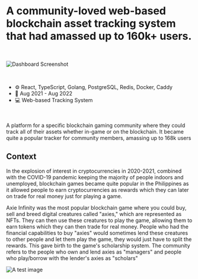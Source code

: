 # A community-loved web-based blockchain asset tracking system that had amassed up to 160k+ users.

<br/>

![Dashboard Screenshot](https://images.ctfassets.net/fzre4f4yqndt/3xtwnBidWQncFZuzKNAr4A/d551d01399af33123ddbba34e8ce1c9f/axie-managers-io-home.png)

<br/>

- ⚙️ React, TypeScript, Golang, PostgreSQL, Redis, Docker, Caddy
- 📆 Aug 2021 - Aug 2022
- 💻 Web-based Tracking System

<br/>

A platform for a specific blockchain gaming community where they could track all of their assets whether in-game or on the blockchain. It became quite a popular tracker for community members, amassing up to 168k users

## Context

In the explosion of interest in cryptocurrencies in 2020-2021, combined with the COVID-19 pandemic keeping the majority of people indoors and unemployed, blockchain games became quite popular in the Philippines as it allowed people to earn cryptocurrencies as rewards which they can later on trade for real money just for playing a game.

Axie Infinity was the most popular blockchain game where you could buy, sell and breed digital creatures called "axies," which are represented as NFTs. They can then use these creatures to play the game, allowing them to earn tokens which they can then trade for real money. People who had the financial capabilities to buy "axies" would sometimes lend these creatures to other people and let them play the game, they would just have to split the rewards. This gave birth to the game's scholarship system. The community refers to the people who own and lend axies as "managers" and people who play/borrow with the lender's axies as "scholars"

![A test image](https://stanleygarbo.com/_next/image?url=https%3A%2F%2Fimages.ctfassets.net%2Ffzre4f4yqndt%2F7I8IgJp1a2yRCd3bUxzeEx%2Fa8c0286bd5f006531fb16b2c17ab325d%2FBDCFCB70-604C-4DD6-95E6-F973B939F7CF.jpeg&w=1920&q=75)
